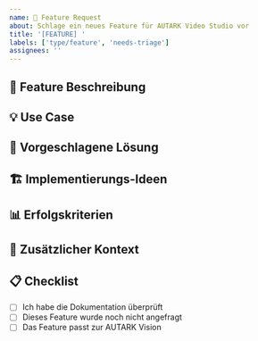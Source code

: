 ```yaml
---
name: 🚀 Feature Request
about: Schlage ein neues Feature für AUTARK Video Studio vor
title: '[FEATURE] '
labels: ['type/feature', 'needs-triage']
assignees: ''
---
```


## 🎯 Feature Beschreibung
<!-- Klare Beschreibung der gewünschten Funktionalität -->

## 💡 Use Case
<!-- Warum wird diese Funktion benötigt? Welches Problem löst sie? -->

## 🎨 Vorgeschlagene Lösung
<!-- Wie sollte die Funktion implementiert werden? -->

## 🏗️ Implementierungs-Ideen
<!-- Technische Ideen zur Umsetzung -->

## 📊 Erfolgskriterien
<!-- Wann ist das Feature erfolgreich implementiert? -->

## 🔗 Zusätzlicher Kontext
<!-- Screenshots, Links, weitere Informationen -->

## 📋 Checklist
- [ ] Ich habe die Dokumentation überprüft
- [ ] Dieses Feature wurde noch nicht angefragt
- [ ] Das Feature passt zur AUTARK Vision
